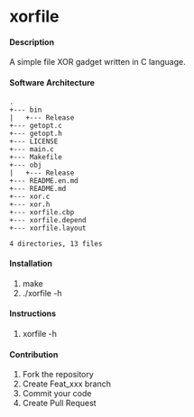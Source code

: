 # xorfile

#### Description
A simple file XOR gadget written in C language.

#### Software Architecture
```shell
.
+--- bin
|   +--- Release
+--- getopt.c
+--- getopt.h
+--- LICENSE
+--- main.c
+--- Makefile
+--- obj
|   +--- Release
+--- README.en.md
+--- README.md
+--- xor.c
+--- xor.h
+--- xorfile.cbp
+--- xorfile.depend
+--- xorfile.layout

4 directories, 13 files
```



#### Installation

1.  make
2.  ./xorfile -h

#### Instructions

1.  xorfile -h

#### Contribution

1.  Fork the repository
2.  Create Feat_xxx branch
3.  Commit your code
4.  Create Pull Request
